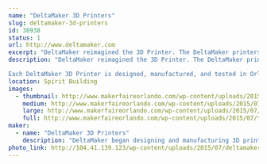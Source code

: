 ```yaml
---
name: "DeltaMaker 3D Printers"
slug: deltamaker-3d-printers
id: 38938
status: 1
url: http://www.deltamaker.com
excerpt: "DeltaMaker reimagined the 3D Printer. The DeltaMaker printers feature a 360 degree viewing area, durable metal frame and integrated onboard slicing. The perfect printer for home, business and school, the DeltaMaker 3D Printer allows individuals to transform ideas into physical objects faster and reliably. "
description: "DeltaMaker reimagined the 3D Printer. The DeltaMaker printers feature a 360 degree viewing area, durable metal frame and integrated onboard slicing. The perfect printer for home, business and school, the DeltaMaker 3D Printer allows individuals to transform ideas into physical objects faster and reliably. 

Each DeltaMaker 3D Printer is designed, manufactured, and tested in Orlando, Florida. DeltaMaker Printers can be found in homes, schools, and businesses across the country and around the globe."
location: Spirit Building
images:
  - thumbnail: http://www.makerfaireorlando.com/wp-content/uploads/2015/07/tall-gang.jpg
    medium: http://www.makerfaireorlando.com/wp-content/uploads/2015/07/tall-gang.jpg
    large: http://www.makerfaireorlando.com/wp-content/uploads/2015/07/tall-gang.jpg
    full: http://www.makerfaireorlando.com/wp-content/uploads/2015/07/tall-gang.jpg
maker:
  - name: "DeltaMaker 3D Printers"
    description: "DeltaMaker began designing and manufacturing 3D printers in 2012.  DeltaMaker 3D Printers are the premier 3D Printers for education. Each printer is designed, manufactured and tested in Orlando, Florida. DeltaMaker 3D Printers can be found in classrooms and businesses across the country and around the globe."
photo_link: http://104.41.139.123/wp-content/uploads/2015/07/deltamaker-logo-3d-printers-931x1024.png
---
```


